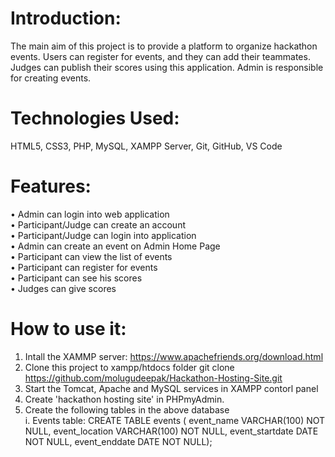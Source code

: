 # Introduction:
The main aim of this project is to provide a platform to organize hackathon events. Users can register for events, and they can add their teammates. Judges can publish their scores using this application. Admin is responsible for creating events.
# Technologies Used:
HTML5, CSS3, PHP, MySQL, XAMPP Server, Git, GitHub, VS Code
# Features:
•	Admin can login into web application <br>
•	Participant/Judge can create an account <br>
•	Participant/Judge can login into application <br>
•	Admin can create an event on Admin Home Page <br>
•	Participant can view the list of events <br>
•	Participant can register for events <br>
•	Participant can see his scores <br>
•	Judges can give scores <br>
# How to use it:
 1. Intall the XAMMP server: https://www.apachefriends.org/download.html
 2. Clone this project to xampp/htdocs folder git clone https://github.com/molugudeepak/Hackathon-Hosting-Site.git
 3. Start the Tomcat, Apache and MySQL services in XAMPP contorl panel
 4. Create 'hackathon hosting site' in PHPmyAdmin.
 5. Create the following tables in the above database <br>
      i. Events table: 
      CREATE TABLE events (
    event_name VARCHAR(100) NOT NULL,
    event_location VARCHAR(100) NOT NULL,
    event_startdate DATE NOT NULL,
    event_enddate DATE NOT NULL);


